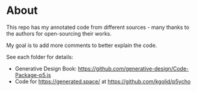 # About
This repo has my annotated code from different sources - many thanks to the authors for open-sourcing their works.

My goal is to add more comments to better explain the code. 

See each folder for details:

- Generative Design Book: https://github.com/generative-design/Code-Package-p5.js
- Code for https://generated.space/ at https://github.com/kgolid/p5ycho
